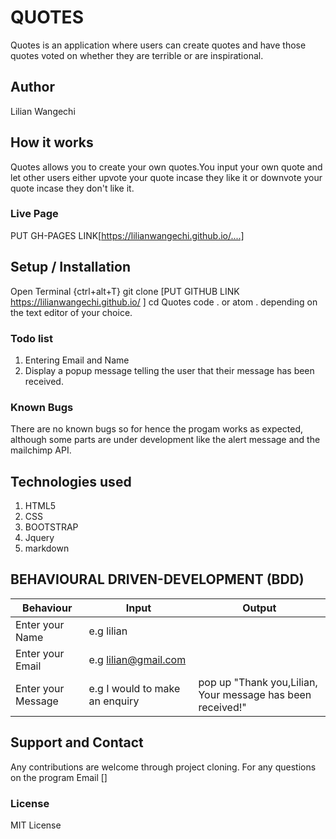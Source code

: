 # QUOTES
Quotes is  an application where users can create quotes and have those quotes voted on whether they are terrible or are inspirational.
## Author
Lilian Wangechi
## How it works
Quotes allows you to create your own quotes.You input your own quote and let other users either upvote your quote incase they like it or downvote your quote incase they don't like it.


### Live Page
PUT GH-PAGES LINK[https://lilianwangechi.github.io/....]
## Setup / Installation
Open Terminal {ctrl+alt+T}
git clone [PUT GITHUB LINK https://lilianwangechi.github.io/ ] 
cd Quotes 
code . or atom . depending on the text editor of your choice.
### Todo list
1) Entering  Email and Name
2) Display a popup message telling the user that their message has been received.
### Known Bugs
There are no known bugs so for hence the progam works as expected, although some parts are under development like the alert message and the mailchimp API.
## Technologies used
1) HTML5
2) CSS
3) BOOTSTRAP
4) Jquery
5) markdown
## BEHAVIOURAL DRIVEN-DEVELOPMENT (BDD)
   Behaviour       |           Input                   |           Output              |
-------------------|-----------------------------------|-------------------------------|
|Enter your Name   | e.g lilian                |                               |
|Enter your Email  | e.g lilian@gmail.com        |                                |
|Enter your Message|e.g I would to make an enquiry|pop up "Thank you,Lilian, Your message has been received!"|
## Support and Contact
Any contributions are welcome through project cloning.
For any questions on the program Email []
### License
MIT License
